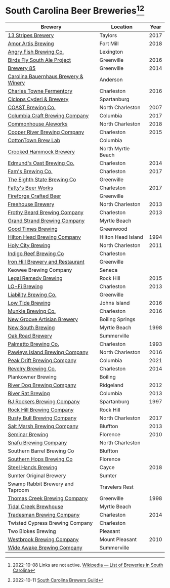 # South Carolina Beer Breweries[^1][^2]

| Brewery | Location | Year |
|---------|----------|------|
| [13 Stripes Brewery](http://www.13stripesbrewery.com/) | Taylors | 2017 |
| [Amor Artis Brewing](https://.) | Fort Mill | 2018 |
| [Angry Fish Brewing Co.](http://angryfishbrewingco.com/) | Lexington ||
| [Birds Fly South Ale Project](https://bfsbeer.com/) |	Greenville | 2016 |
| [Brewery 85](http://brewery85.com/) | Greenville | 2014 |
| [Carolina Bauernhaus Brewery & Winery](https://carolinabauernhaus.com/) | Anderson ||
| [Charles Towne Fermentory](www.chsfermentory.com) | Charleston | 2016 |
| [Ciclops Cyderi & Brewery](www.ciclopscyderiandbrewery.com) | Spartanburg ||
| [COAST Brewing Co.](https://.) | North Charleston | 2007 |
| [Columbia Craft Brewing Company](https://www.columbiacraft.com/) | Columbia | 2017 |
| [Commonhouse Aleworks](https://www.commonhousealeworks.com) | North Charleston | 2018 |
| [Cooper River Brewing Company](https://cooperriverbrewing.com/) | Charleston | 2015 |
| [CottonTown Brew Lab](http://ctbl.azurewebsites.net/) | Columbia ||
| [Crooked Hammock Brewery](https://.) | North Myrtle Beach | |
| [Edmund's Oast Brewing Co.](http://edmundsoast.com/brewing-co/) | Charleston | 2014 |
| [Fam's Brewing Co.](http://famsbrewingco.com/) | Charleston | 2017 |
| [The Eighth State Brewing Co](https://www.eighthstatebrewing.com/) | Greenville ||
| [Fatty's Beer Works](https://www.fattysbeerworks.com/) | Charleston | 2017 |
| [Fireforge Crafted Beer](https://www.fireforge.beer/) | Greenville ||
| [Freehouse Brewery](https://.) | North Charleston | 2013 |
| [Frothy Beard Brewing Company](https://frothybeard.com/) | Charleston | 2013 |
| [Grand Strand Brewing Company](https://.) | Myrtle Beach | |
| [Good Times Brewing](https://millhousepizza.com/beer) | Greenwood ||
| [Hilton Head Brewing Company](https://.) | Hilton Head Island | 1994 |
| [Holy City Brewing](https://holycitybrewing.com/) | North Charleston | 2011 |
| [Indigo Reef Brewing Co](http://www.indigoreefbrewing.com/) | Charleston ||
| [Iron Hill Brewery and Restaurant](https://www.ironhillbrewery.com/greenville-sc) | Greenville ||
| Keowee Brewing Company | Seneca ||
| [Legal Remedy Brewing](http://legalremedybrewing.com/) | Rock Hill | 2015 |
| [LO-Fi Brewing](https://.) | Charleston | 2013 |
 | [Liability Brewing Co.](https://liabilitybrewing.co/) | Greenville ||
| [Low Tide Brewing](https://.) | Johns Island | 2016 |
| [Munkle Brewing Co.](https://www.munklebrewing.com/) | Charleston | 2016 |
| [New Groove Artisian Brewery](http://newgroovebrew.com/) | Boiling Springs ||
| [New South Brewing](https://.) | Myrtle Beach | 1998 |
| [Oak Road Brewery](https://www.oakroadbrewery.com/) | Summerville ||
| [Palmetto Brewing Co.](https://.) | Charleston | 1993 |
| [Pawleys Island Brewing Company](https://www.pawleysislandbrewing.com/) | North Charleston | 2016 |
| [Peak Drift Brewing Company](https://.) | Columbia | 2021 |
| [Revelry Brewing Co.](https://www.revelrybrewingco.com/) | Charleston | 2014 |
| Plankowner Brewing | Boiling ||
| [River Dog Brewing Company](http://riverdogbrewing.com/) | Ridgeland | 2012 |
| [River Rat Brewing](https://.) | Columbia | 2013 |
| [RJ Rockers Brewing Company](https://www.rjrockers.com/) | Spartanburg | 1997 |
| [Rock Hill Brewing Company](https://rockhillbrewingcompany.com/) | Rock Hill ||
| [Rusty Bull Brewing Company](https://.) | North Charleston | 2017 |
| [Salt Marsh Brewing Company](https://.) | Bluffton | 2013 |
| [Seminar Brewing](http://www.seminarbrewing.com/) | Florence | 2010 |
| [Snafu Brewing Company](http://www.snafubrewingcompany.com/) | North Charleston ||
| Southern Barrel Brewing Co | Bluffton ||
| [Southern Hops Brewing Co](http://www.southernhops.com/) | Florence ||
| [Steel Hands Brewing](https://steelhandsbrewing.com/) | Cayce | 2018 |
| Sumter Original Brewery | Sumter ||
| Swamp Rabbit Brewery and Taproom | Travelers Rest ||
| [Thomas Creek Brewing Company](http://thomascreekbeer.com/) | Greenville | 1998 |
| [Tidal Creek Brewhouse](https://.) | Myrtle Beach | |
| [Tradesman Brewing Company](http://tradesmanbrewing.com/) | Charleston | 2014 |
| Twisted Cypress Brewing Company | Charleston ||
| Two Blokes Brewing | Pleasant ||
| [Westbrook Brewing Company](https://.) | Mount Pleasant | 2010 |
| [Wide Awake Brewing Company](https://www.wideawakebrewing.com/) | Summerville ||

[^1]: 2022-10-08 Links are not active. [Wikipedia — List of Breweries in South Carolina](https://en.wikipedia.org/wiki/List_of_breweries_in_South_Carolina)
[^2]: 2022-10-11 [South Carolina Brewers Guild](http://www.scbeer.org/brewery-map.html)
